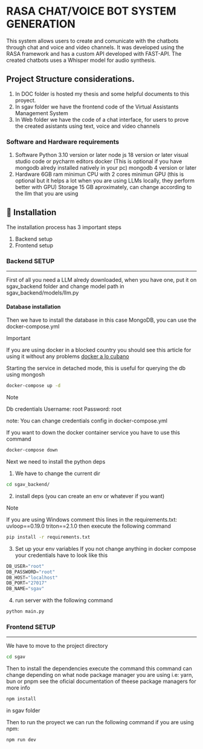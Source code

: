 # RASA CHAT/VOICE BOT SYSTEM GENERATION

This system allows users to create and comunicate with the chatbots through chat and
voice and video channels. It was developed using the RASA framework and has a custom API developed with FAST-API. The created chatbots uses a Whisper model for audio synthesis.

## Project Structure considerations.
1. In DOC folder is hosted my thesis and some helpful documents to this proyect.
2. In sgav folder we have the frontend code of the Virtual Assistants Management System
3. In Web folder we have the code of a chat interface, for users to prove the created asistants using text, voice and video channels

### Software and Hardware requirements
1. Software
Python 3.10 version or later
node js 18 version or later
visual studio code or pycharm editors 
docker (This is optional if you have mongodb alredy installed natively in your pc)
mongodb 4 version or later
2. Hardware
6GB ram minimun 
CPU with 2 cores minimun
GPU (this is optional but it helps a lot when you are using LLMs locally, they perform better with GPU)
Storage 15 GB aproximately, can change according to the llm that you are using

## 👷‍ Installation
The installation process has 3 important steps
1. Backend setup
2. Frontend setup 


### Backend SETUP
---
First of all you need a LLM alredy downloaded, when you have one, put it on sgav_backend folder and change model path in sgav_backend/models/llm.py

#### Database installation
Then we have to install the database in this case MongoDB, you can use the docker-compose.yml 

> [!IMPORTANT]
> If you are using docker in a blocked country you should see this article for using it without any problems [docker a lo cubano](https://www.sysadminsdecuba.com/2020/04/docker-a-lo-cubano/)


Starting the service in detached mode, this is useful for querying the db using mongosh
```bash
docker-compose up -d
```

> [!NOTE]
Db credentials 
Username: root
Password: root

note: You can change credentials config in docker-compose.yml

If you want to down the docker container service you have to use this command
```bash
docker-compose down
```

Next we need to install the python deps

1. We have to change the current dir

```bash
cd sgav_backend/
```

2. install deps (you can create an env or whatever if you want)

> [!NOTE]
If you are using Windows comment this lines in the requirements.txt:
uvloop==0.19.0 
triton==2.1.0
then execute the following command

```bash
pip install -r requirements.txt
```

3. Set up your env variables
If you not change anything in docker compose your credentials have to look like this

```js
DB_USER="root"
DB_PASSWORD="root"
DB_HOST="localhost"
DB_PORT="27017"
DB_NAME="sgav"
```

4. run server with the following command

```bash
python main.py
```

### Frontend SETUP
---
We have to move to the project directory

```bash
cd sgav
```

Then to install the dependencies execute the command
this command can change depending on what node package manager you are using i.e: yarn, bun or pnpm
see the oficial documentation of theese package managers for more info

```bash
npm install
```

in sgav folder

Then to run the proyect we can run the following command
if you are using npm:

```bash
npm run dev
```

